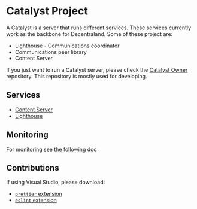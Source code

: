 # Catalyst Project

A Catalyst is a server that runs different services. These services currently work as the backbone for Decentraland. Some of these project are:

- Lighthouse - Communications coordinator
- Communications peer library
- Content Server

If you just want to run a Catalyst server, please check the [Catalyst Owner](https://github.com/decentraland/catalyst-owner) repository. This repository is mostly used for developing.

## Services

- [Content Server](content)
- [Lighthouse](comms)

## Monitoring

For monitoring see [the following doc](docs/MONITORING.md)

## Contributions

If using Visual Studio, please download:

- [`prettier` extension](https://marketplace.visualstudio.com/items?itemName=esbenp.prettier-vscode)
- [`eslint` extension](https://marketplace.visualstudio.com/items?itemName=dbaeumer.vscode-eslint)
